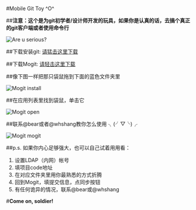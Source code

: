 #Mobile Git Toy ^O^

##**注意：这个是为git初学者/设计师开发的玩具，如果你是认真的话，去搞个真正的git客户端或者使用命令行**

![Are u serious?][1]

##下载安装git: [请猛击这里下载][2]
  
##下载Mogit: [请轻击这里下载][3]
  
##像下图一样把那只袋鼠拖到下面的蓝色文件夹里
  
  ![Mogit install][4]
 
##在应用列表里找到袋鼠，单击它
  
  ![Mogit open][5]
  
##联系@bear或者@whshang教你怎么使用  ╮(╯▽╰)╭
  
  ![Mogit mogit][6]

##p.s. 如果你内心足够强大，也可以自己试着用用看：

  1. 设置LDAP（内网）帐号
  2. 填项目code地址
  3. 在对应文件夹里用你最熟悉的方式折腾
  4. 回到Mogit，填提交信息，点同步按钮
  5. 有任何诡异的情况，联系@bear或@whshang

#**Come on, soldier!**
    
[1]: http://code.dapps.douban.com/bear/mogit/raw/master/release/screenshots/clown.jpg
[2]: http://c.dapps.douban.com/z/10089/o.zip
[3]: http://c.dapps.douban.com/z/10090/o.zip
[4]: http://code.dapps.douban.com/bear/mogit/raw/master/release/screenshots/install.png
[5]: http://code.dapps.douban.com/bear/mogit/raw/master/release/screenshots/apps.png
[6]: http://code.dapps.douban.com/bear/mogit/raw/master/release/screenshots/mogit.png

